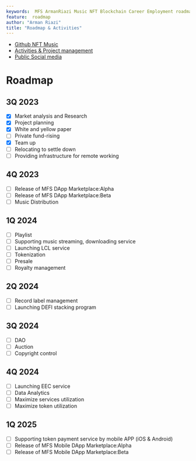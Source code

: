 ```yaml
---
keywords:  MFS ArmanRiazi Music NFT Blockchain Career Employment roadmap activity
feature:  roadmap
author: "Arman Riazi"
title: "Roadmap & Activities"
---
```


<!-- <figure markdown>
![DEFI](../assets/defi-stack.JPG){ width="500" height="200" align=center }
</figure>

<figure markdown>
![DAO](../assets/DAO.JPG){ width="500" height="200" align=center }
</figure> -->


- [Github NFT Music](https://github.com/armanriazi/nft-music-reference)
- [Activities & Project management](https://github.com/armanriazi?tab=projects)
- [Public Social media](../social/channels.md)

# Roadmap

## 3Q 2023
- [x] Market analysis and Research
- [x] Project planning
- [x] White and yellow paper
- [ ] Private fund-rising
- [x] Team up
- [ ] Relocating to settle down 
- [ ] Providing infrastructure for remote working

## 4Q 2023
- [ ] Release of MFS DApp Marketplace:Alpha
- [ ] Release of MFS DApp Marketplace:Beta
- [ ] Music Distribution

## 1Q 2024
- [ ] Playlist
- [ ] Supporting music streaming, downloading service
- [ ] Launching LCL service
- [ ] Tokenization
- [ ] Presale
- [ ] Royalty management

## 2Q 2024
- [ ] Record label management
- [ ] Launching DEFI stacking program

## 3Q 2024
- [ ] DAO
- [ ] Auction
- [ ] Copyright control

## 4Q 2024
- [ ] Launching EEC service
- [ ] Data Analytics
- [ ] Maximize services utilization
- [ ] Maximize token utilization

## 1Q 2025
- [ ] Supporting token payment service by mobile APP (iOS & Android)
- [ ] Release of MFS Mobile DApp Marketplace:Alpha
- [ ] Release of MFS Mobile DApp Marketplace:Beta